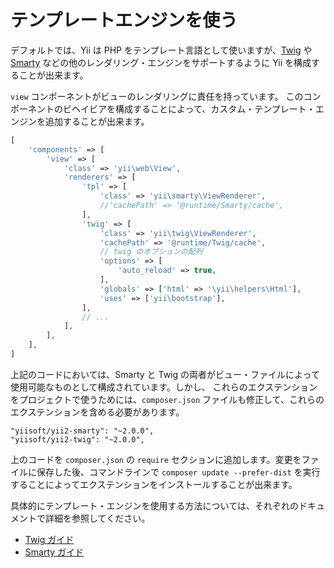 テンプレートエンジンを使う
==========================

デフォルトでは、Yii は PHP をテンプレート言語として使いますが、[Twig](https://twig.symfony.com/) や
[Smarty](https://www.smarty.net/) などの他のレンダリング・エンジンをサポートするように Yii を構成することが出来ます。

`view` コンポーネントがビューのレンダリングに責任を持っています。
このコンポーネントのビヘイビアを構成することによって、カスタム・テンプレート・エンジンを追加することが出来ます。

```php
[
    'components' => [
        'view' => [
            'class' => 'yii\web\View',
            'renderers' => [
                'tpl' => [
                    'class' => 'yii\smarty\ViewRenderer',
                    //'cachePath' => '@runtime/Smarty/cache',
                ],
                'twig' => [
                    'class' => 'yii\twig\ViewRenderer',
                    'cachePath' => '@runtime/Twig/cache',
                    // twig のオプションの配列
                    'options' => [
                        'auto_reload' => true,
                    ],
                    'globals' => ['html' => '\yii\helpers\Html'],
                    'uses' => ['yii\bootstrap'],
                ],
                // ...
            ],
        ],
    ],
]
```

上記のコードにおいては、Smarty と Twig の両者がビュー・ファイルによって使用可能なものとして構成されています。しかし、
これらのエクステンションをプロジェクトで使うためには、`composer.json` ファイルも修正して、これらのエクステンションを含める必要があります。

```
"yiisoft/yii2-smarty": "~2.0.0",
"yiisoft/yii2-twig": "~2.0.0",
```
上のコードを `composer.json` の `require` セクションに追加します。変更をファイルに保存した後、コマンドラインで `composer update --prefer-dist` を実行することによってエクステンションをインストールすることが出来ます。

具体的にテンプレート・エンジンを使用する方法については、それぞれのドキュメントで詳細を参照してください。

- [Twig ガイド](https://www.yiiframework.com/extension/yiisoft/yii2-twig/doc/guide/)
- [Smarty ガイド](https://www.yiiframework.com/extension/yiisoft/yii2-smarty/doc/guide/)
